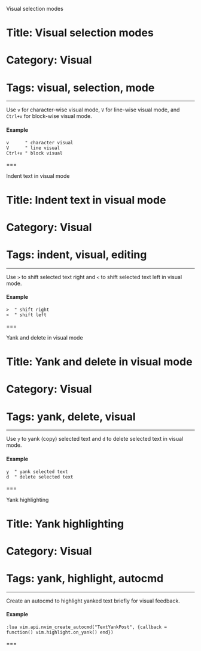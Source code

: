 Visual selection modes
# Title: Visual selection modes
# Category: Visual
# Tags: visual, selection, mode
---
Use `v` for character-wise visual mode, `V` for line-wise visual mode, and `Ctrl+v` for block-wise visual mode.

#### Example

```vim
v      " character visual
V      " line visual
Ctrl+v " block visual
```
===

Indent text in visual mode
# Title: Indent text in visual mode
# Category: Visual
# Tags: indent, visual, editing
---
Use `>` to shift selected text right and `<` to shift selected text left in visual mode.

#### Example

```vim
>  " shift right
<  " shift left
```
===

Yank and delete in visual mode
# Title: Yank and delete in visual mode
# Category: Visual
# Tags: yank, delete, visual
---
Use `y` to yank (copy) selected text and `d` to delete selected text in visual mode.

#### Example

```vim
y  " yank selected text
d  " delete selected text
```
===

Yank highlighting
# Title: Yank highlighting
# Category: Visual
# Tags: yank, highlight, autocmd
---
Create an autocmd to highlight yanked text briefly for visual feedback.

#### Example

```vim
:lua vim.api.nvim_create_autocmd("TextYankPost", {callback = function() vim.highlight.on_yank() end})
```
===
